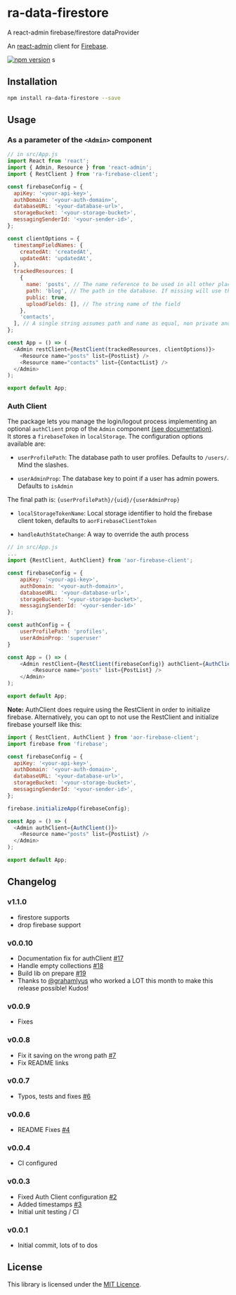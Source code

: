 # ra-data-firestore

A react-admin firebase/firestore dataProvider

An [react-admin](https://github.com/marmelab/react-admin) client for [Firebase](https://firebase.google.com).

[![npm version](https://badge.fury.io/js/aor-firebase-client.svg)](https://badge.fury.io/js/aor-firebase-client)
s

## Installation

```sh
npm install ra-data-firestore --save
```

## Usage

### As a parameter of the `<Admin>` component

```js
// in src/App.js
import React from 'react';
import { Admin, Resource } from 'react-admin';
import { RestClient } from 'ra-firebase-client';

const firebaseConfig = {
  apiKey: '<your-api-key>',
  authDomain: '<your-auth-domain>',
  databaseURL: '<your-database-url>',
  storageBucket: '<your-storage-bucket>',
  messagingSenderId: '<your-sender-id>',
};

const clientOptions = {
  timestampFieldNames: {
    createdAt: 'createdAt',
    updatedAt: 'updatedAt',
  },
  trackedResources: [
    {
      name: 'posts', // The name reference to be used in all other places in AOR
      path: 'blog', // The path in the database. If missing will use the name
      public: true,
      uploadFields: [], // The string name of the field
    },
    'contacts',
  ], // A single string assumes path and name as equal, non private and without upload fields
};

const App = () => (
  <Admin restClient={RestClient(trackedResources, clientOptions)}>
    <Resource name="posts" list={PostList} />
    <Resource name="contacts" list={ContactList} />
  </Admin>
);

export default App;
```

### Auth Client

The package lets you manage the login/logout process implementing an optional `authClient` prop of the `Admin` component [(see documentation)](https://marmelab.com/admin-on-rest/Authentication.html).  
It stores a `firebaseToken` in `localStorage`.
The configuration options available are:

- `userProfilePath`: The database path to user profiles. Defaults to `/users/`. Mind the slashes.

- `userAdminProp`: The database key to point if a user has admin powers. Defaults to `isAdmin`

The final path is: `{userProfilePath}/{uid}/{userAdminProp}`

- `localStorageTokenName`: Local storage identifier to hold the firebase client token, defaults to `aorFirebaseClientToken`

- `handleAuthStateChange`: A way to override the auth process

```js
// in src/App.js
...
import {RestClient, AuthClient} from 'aor-firebase-client';

const firebaseConfig = {
    apiKey: '<your-api-key>',
    authDomain: '<your-auth-domain>',
    databaseURL: '<your-database-url>',
    storageBucket: '<your-storage-bucket>',
    messagingSenderId: '<your-sender-id>'
};

const authConfig = {
    userProfilePath: 'profiles',
    userAdminProp: 'superuser'
}

const App = () => (
    <Admin restClient={RestClient(firebaseConfig)} authClient={AuthClient(authConfig)}>
        <Resource name="posts" list={PostList} />
    </Admin>
);

export default App;
```

**Note:** AuthClient does require using the RestClient in order to initialize firebase. Alternatively, you can opt to not use the RestClient and initialize firebase yourself like this:

```js
import { RestClient, AuthClient } from 'aor-firebase-client';
import firebase from 'firebase';

const firebaseConfig = {
  apiKey: '<your-api-key>',
  authDomain: '<your-auth-domain>',
  databaseURL: '<your-database-url>',
  storageBucket: '<your-storage-bucket>',
  messagingSenderId: '<your-sender-id>',
};

firebase.initializeApp(firebaseConfig);

const App = () => (
  <Admin authClient={AuthClient()}>
    <Resource name="posts" list={PostList} />
  </Admin>
);

export default App;
```

## Changelog
### v1.1.0 
- firestore supports
- drop firebase support

### v0.0.10

- Documentation fix for authClient [#17](https://github.com/sidferreira/aor-firebase-client/pull/17)
- Handle empty collections [#18](https://github.com/sidferreira/aor-firebase-client/pull/18)
- Build lib on prepare [#19](https://github.com/sidferreira/aor-firebase-client/pull/19)
- Thanks to [@grahamlyus](https://github.com/grahamlyus) who worked a LOT this month to make this release possible! Kudos!

### v0.0.9

- Fixes

### v0.0.8

- Fix it saving on the wrong path [#7](https://github.com/sidferreira/aor-firebase-client/issues/7)
- Fix README links

### v0.0.7

- Typos, tests and fixes [#6](https://github.com/sidferreira/aor-firebase-client/pull/6)

### v0.0.6

- README Fixes [#4](https://github.com/sidferreira/aor-firebase-client/pull/4)

### v0.0.4

- CI configured

### v0.0.3

- Fixed Auth Client configuration [#2](https://github.com/sidferreira/aor-firebase-client/issues/2)
- Added timestamps [#3](https://github.com/sidferreira/aor-firebase-client/pull/3)
- Initial unit testing / CI

### v0.0.1

- Initial commit, lots of to dos

## License

This library is licensed under the [MIT Licence](LICENSE).
